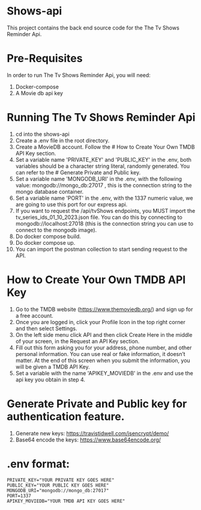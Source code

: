 # Shows-api

This project contains the back end source code for the The Tv Shows Reminder Api.

# Pre-Requisites

In order to run The Tv Shows Reminder Api, you will need:

1. Docker-compose
2. A Movie db api key

# Running The Tv Shows Reminder Api

1. cd into the shows-api
2. Create a .env file in the root directory.
3. Create a MovieDB account. Follow the # How to Create Your Own TMDB API Key section.
4. Set a variable name 'PRIVATE_KEY' and 'PUBLIC_KEY' in the .env, both variables should be a character string literal, randomly generated. You can refer to 
   the # Generate Private and Public key.
5. Set a variable name 'MONGODB_URI' in the .env, with the following value: mongodb://mongo_db:27017 , this is the connection string to the mongo database container.
6. Set a variable name 'PORT' in the .env, with the 1337 numeric value, we are going to use this port for our express api.
7. If you want to request the /api/tvShows endpoints, you MUST import the tv_series_ids_01_10_2023.json file.
   You can do this by connecting to mongodb://localhost:27018 (this is the connection string you can use to connect to the mongodb image).
8. Do docker compose build.
9. Do docker compose up.
10. You can import the postman collection to start sending request to the API.

# How to Create Your Own TMDB API Key

1. Go to the TMDB website (https://www.themoviedb.org/) and sign up for a free account.
2. Once you are logged in, click your Profile Icon in the top right corner and then select Settings.
3. On the left side menu click API and then click Create Here in the middle of your screen, in the Request an API Key section.
4. Fill out this form asking you for your address, phone number, and other personal information. You can use real or fake information, it doesn’t matter. At the end of this screen when you submit the information, you will be given a TMDB API Key.
5. Set a variable with the name 'APIKEY_MOVIEDB' in the .env and use the api key you obtain in step 4.

# Generate Private and Public key for authentication feature.

1. Generate new keys: https://travistidwell.com/jsencrypt/demo/
2. Base64 encode the keys: https://www.base64encode.org/


# .env format:
    PRIVATE_KEY="YOUR PRIVATE KEY GOES HERE"
    PUBLIC_KEY="YOUR PUBLIC KEY GOES HERE"
    MONGODB_URI="mongodb://mongo_db:27017"
    PORT=1337
    APIKEY_MOVIEDB="YOUR TMDB API KEY GOES HERE"